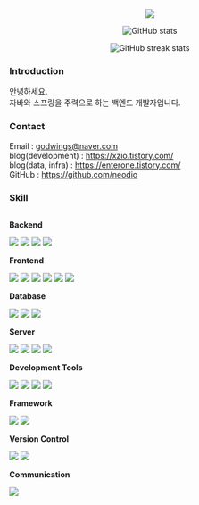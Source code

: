<div align="center">

<img src="https://capsule-render.vercel.app/api?type=waving&color=auto&height=250&section=header&text=neodio's%20GitHub&fontSize=40"/>

<!-- <div align="center">
 <img src="https://img.shields.io/badge/Java-007396?style=flat&logo=Java&logoColor=white" />
 <img src="https://img.shields.io/badge/Spring-6DB33F?style=flat-square&logo=Spring&logoColor=white"/>
 <img src="https://img.shields.io/badge/Spring%20Boot-6DB33F?style=flat-square&logo=Spring%20Boot&logoColor=white"/>
 <img src="https://img.shields.io/badge/Kotlin-7F52FF?style=flat&logo=Kotlin&logoColor=white" />
 <img src="https://img.shields.io/badge/MySQL-4479A1?style=flat&logo=MySQL&logoColor=white" />
</div>

<br> -->

![GitHub stats](https://github-readme-stats.vercel.app/api?username=neodio&show_icons=true)  

![GitHub streak stats](https://github-readme-streak-stats.herokuapp.com/?user=neodio)  

</div>

### Introduction
안녕하세요.<br/>
자바와 스프링을 주력으로 하는 백엔드 개발자입니다.

### Contact
Email : godwings@naver.com <br/>
blog(development) : https://xzio.tistory.com/ <br/>
blog(data, infra) : https://enterone.tistory.com/ <br/>
GitHub : https://github.com/neodio

### Skill
<div style="display:flex; flex-direction:column; align-items:flex-start;">
    <!-- Backend -->
    <p><strong>Backend</strong></p>
    <div>
        <img src="https://img.shields.io/badge/Java-007396?style=for-the-badge&logo=Java&logoColor=white">
        <img src="https://img.shields.io/badge/Kotlin-7F52FF?style=flat&logo=Kotlin&logoColor=white" />
        <img src="https://img.shields.io/badge/Python-3776AB?style=for-the-badge&logo=python&logoColor=white">
        <img src="https://img.shields.io/badge/Node.js-339933?style=for-the-badge&logo=node.js&logoColor=white">
    </div>
    <!-- Frontend -->
    <p><strong>Frontend</strong></p>
    <div>
        <img src="https://img.shields.io/badge/html5-E34F26?style=flat-square&logo=html5&logoColor=white">
        <img src="https://img.shields.io/badge/css-1572B6?style=flat-square&logo=css3&logoColor=white">
        <img src="https://img.shields.io/badge/javascript-F7DF1E?style=flat-square&logo=javascript&logoColor=black">
        <img src="https://img.shields.io/badge/bootstrap-7952B3?style=flat-square&logo=bootstrap&logoColor=white">
        <!-- <img src="https://img.shields.io/badge/React-61DAFB?style=flat-square&logo=react&logoColor=black"> -->
        <img src="https://img.shields.io/badge/JQuery-0769AD?style=flat-square&logo=jquery&logoColor=white">
        <img src="https://img.shields.io/badge/Ajax-00758F?style=flat-square&logo=ajax&logoColor=white">
        <!-- <img src="https://img.shields.io/badge/TypeScript-3178C6?style=flat-square&logo=typescript&logoColor=white"> -->
    </div>
    <!-- Database -->
    <p><strong>Database</strong></p>
    <div>
        <img src="https://img.shields.io/badge/oracle-F80000?style=for-the-badge&logo=oracle&logoColor=white">
        <img src="https://img.shields.io/badge/mysql-4479A1?style=for-the-badge&logo=mysql&logoColor=white">
        <img src="https://img.shields.io/badge/firebase-FFCA28?style=for-the-badge&logo=firebase&logoColor=white">
    </div>
    <!-- Server -->
    <p><strong>Server</strong></p>
    <div>
        <img src="https://img.shields.io/badge/linux-FCC624?style=for-the-badge&logo=linux&logoColor=black">
        <img src="https://img.shields.io/badge/apache tomcat-F8DC75?style=for-the-badge&logo=apachetomcat&logoColor=black">
        <img src="https://img.shields.io/badge/Amazon AWS-232F3E?style=for-the-badge&logo=amazon aws&logoColor=white">
        <img src="https://img.shields.io/badge/Docker-2496ED?style=flat&logo=Docker&logoColor=white"/></a>
    </div>
    <!-- Development Tools -->
    <p><strong>Development Tools</strong></p>
    <div>
        <img src="https://img.shields.io/badge/IntelliJ IDEA-000000?style=flat-square&logo=intellij-idea&logoColor=white">
        <img src="https://img.shields.io/badge/Eclipse IDE-2C2255?style=flat-square&logo=eclipse-ide&logoColor=white">
        <img src="https://img.shields.io/badge/Visual Studio Code-007ACC?style=flat-square&logo=visual-studio-code&logoColor=white">
        <img src="https://img.shields.io/badge/Visual Studio-5C2D91?style=flat-square&logo=visual-studio&logoColor=white">
        <!-- <img src="https://img.shields.io/badge/Anaconda-44A833?style=flat-square&logo=anaconda&logoColor=white"> -->
        <!-- <img src="https://img.shields.io/badge/DBeaver-4D4D4D?style=flat-square&logo=dbeaver&logoColor=white"> -->
        <!-- <img src="https://img.shields.io/badge/Android Studio-3DDC84?style=flat&logo=Android Studio&logoColor=white"/></a> -->
    </div>
    <!-- Framework -->
    <p><strong>Framework</strong></p>
    <div>
        <img src="https://img.shields.io/badge/Spring-6DB33F?style=flat-square&logo=spring&logoColor=white">
        <img src="https://img.shields.io/badge/Spring Boot-6DB33F?style=flat-square&logo=spring-boot&logoColor=white">
        <!-- <img src="https://img.shields.io/badge/Flask-000000?style=flat-square&logo=flask&logoColor=white"> -->
        <!-- <img src="https://img.shields.io/badge/Bootstrap-7952B3?style=flat-square&logo=bootstrap&logoColor=white"> -->
    </div>
    <!-- Version Control -->
    <p><strong>Version Control</strong></p>
    <div>
        <img src="https://img.shields.io/badge/Git-F05032?style=flat-square&logo=git&logoColor=white">
        <img src="https://img.shields.io/badge/GitHub-181717?style=flat-square&logo=github&logoColor=white">
    </div>
    <!-- Communication -->
    <p><strong>Communication</strong></p>
    <div>
        <img src="https://img.shields.io/badge/Slack-4A154B?style=flat-square&logo=Slack&logoColor=white"/></a>
        <!-- <img src="https://img.shields.io/badge/Figma-F24E1E?style=flat-square&logo=figma&logoColor=white"> -->
        <!-- <img src="https://img.shields.io/badge/StarUML-7D57C1?style=flat-square&logo=staruml&logoColor=white"> -->
    </div>
</div><br>
